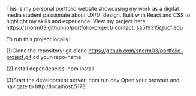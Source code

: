 This is my personal portfolio website showcasing my work as a digital media student passionate about UX/UI design.
Built with React and CSS to highlight my skills and experience.
View my project here:
https://snorm03.github.io/portfolio-project/
contact: sa519315@ucf.edu

To run this project locally:

(1)Clone the repository:
git clone https://github.com/snorm03/portfolio-project.git
cd your-repo-name

(2)Install dependencies:
npm install

(3)Start the development server:
npm run dev
Open your browser and navigate to
http://localhost:5173

